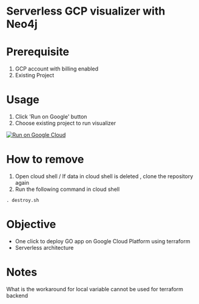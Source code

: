 # Serverless GCP visualizer with Neo4j

# Prerequisite
1. GCP account with billing enabled
2. Existing Project

# Usage

1. Click 'Run on Google' button
2. Choose existing project to run visualizer

[![Run on Google
Cloud](https://deploy.cloud.run/button.svg)](https://deploy.cloud.run/?git_repo=https://github.com/mdnurakmal/neo4j-gcp-viz.git)


# How to remove
1. Open cloud shell / If data in cloud shell is deleted , clone the repository again
2. Run the following command in cloud shell

```shell
. destroy.sh
```

# Objective
- One click to deploy GO app on Google Cloud Platform using terraform
- Serverless architecture


# Notes
What is the workaround for local variable cannot be used for terraform backend